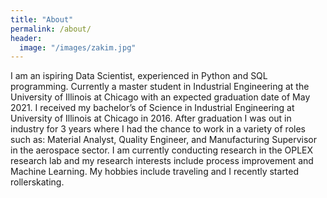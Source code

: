 ```yaml
---
title: "About"
permalink: /about/
header:
  image: "/images/zakim.jpg"
---
```


I am an ispiring Data Scientist, experienced in Python and SQL programming. Currently a master student in Industrial Engineering at the University of Illinois at Chicago with an expected graduation date of May 2021. I received my bachelor’s of Science in Industrial Engineering at University of Illinois at Chicago in 2016. After graduation I was out in industry for 3 years where I had the chance to work in a variety of roles such as: Material Analyst, Quality Engineer, and Manufacturing Supervisor in the aerospace sector. I am currently conducting research in the OPLEX research lab and my research interests include process improvement and Machine Learning. My hobbies include traveling and I recently started rollerskating. 


